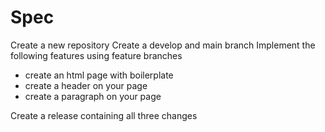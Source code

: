 # Spec

Create a new repository
Create a develop and main branch
Implement the following features using feature branches

-   create an html page with boilerplate
-   create a header on your page
-   create a paragraph on your page

Create a release containing all three changes
